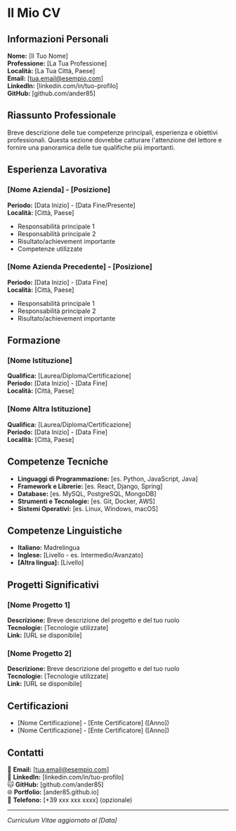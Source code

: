 # Il Mio CV

## Informazioni Personali

**Nome:** [Il Tuo Nome]  
**Professione:** [La Tua Professione]  
**Località:** [La Tua Città, Paese]  
**Email:** [tua.email@esempio.com]  
**LinkedIn:** [linkedin.com/in/tuo-profilo]  
**GitHub:** [github.com/ander85]  

## Riassunto Professionale

Breve descrizione delle tue competenze principali, esperienza e obiettivi professionali. Questa sezione dovrebbe catturare l'attenzione del lettore e fornire una panoramica delle tue qualifiche più importanti.

## Esperienza Lavorativa

### [Nome Azienda] - [Posizione]
**Periodo:** [Data Inizio] - [Data Fine/Presente]  
**Località:** [Città, Paese]

- Responsabilità principale 1
- Responsabilità principale 2
- Risultato/achievement importante
- Competenze utilizzate

### [Nome Azienda Precedente] - [Posizione]
**Periodo:** [Data Inizio] - [Data Fine]  
**Località:** [Città, Paese]

- Responsabilità principale 1
- Responsabilità principale 2
- Risultato/achievement importante

## Formazione

### [Nome Istituzione]
**Qualifica:** [Laurea/Diploma/Certificazione]  
**Periodo:** [Data Inizio] - [Data Fine]  
**Località:** [Città, Paese]

### [Nome Altra Istituzione]
**Qualifica:** [Laurea/Diploma/Certificazione]  
**Periodo:** [Data Inizio] - [Data Fine]  
**Località:** [Città, Paese]

## Competenze Tecniche

- **Linguaggi di Programmazione:** [es. Python, JavaScript, Java]
- **Framework e Librerie:** [es. React, Django, Spring]
- **Database:** [es. MySQL, PostgreSQL, MongoDB]
- **Strumenti e Tecnologie:** [es. Git, Docker, AWS]
- **Sistemi Operativi:** [es. Linux, Windows, macOS]

## Competenze Linguistiche

- **Italiano:** Madrelingua
- **Inglese:** [Livello - es. Intermedio/Avanzato]
- **[Altra lingua]:** [Livello]

## Progetti Significativi

### [Nome Progetto 1]
**Descrizione:** Breve descrizione del progetto e del tuo ruolo  
**Tecnologie:** [Tecnologie utilizzate]  
**Link:** [URL se disponibile]

### [Nome Progetto 2]
**Descrizione:** Breve descrizione del progetto e del tuo ruolo  
**Tecnologie:** [Tecnologie utilizzate]  
**Link:** [URL se disponibile]

## Certificazioni

- [Nome Certificazione] - [Ente Certificatore] ([Anno])
- [Nome Certificazione] - [Ente Certificatore] ([Anno])

## Contatti

📧 **Email:** [tua.email@esempio.com]  
💼 **LinkedIn:** [linkedin.com/in/tuo-profilo]  
🐱 **GitHub:** [github.com/ander85]  
🌐 **Portfolio:** [ander85.github.io]  
📱 **Telefono:** [+39 xxx xxx xxxx] (opzionale)  

---

*Curriculum Vitae aggiornato al [Data]*
